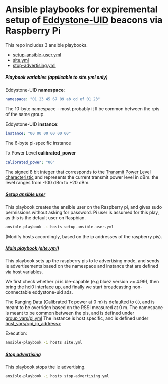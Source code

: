 # Ansible playbooks for expiremental setup of [Eddystone-UID](https://github.com/google/eddystone/tree/master/eddystone-uid) beacons via Raspberry Pi

This repo includes 3 ansible playbooks.

* [setup-ansible-user.yml](setup-ansible-user.yml)
* [site.yml](site.yml)
* [stop-advertising.yml](stop-advertising.yml)

##### Playbook variables (applicable to site.yml only)

Eddystone-UID **namespace**:
```yaml 
namespace: "01 23 45 67 89 ab cd ef 01 23"
```

The 10-byte namespace - most probably it ll be common between the rpis of the same group.

Eddystone-UID **instance**:
```yaml 
instance: "00 00 00 00 00 00"
```

The 6-byte pi-specific instance 

Tx Power Level **calibrated_power**
```yaml
calibrated_power: "00"
```

The signed 8 bit integer that corresponds to the [Transmit Power Level characteristic](https://www.bluetooth.com/specifications/gatt/viewer?attributeXmlFile=org.bluetooth.characteristic.tx_power_level.xml&u=org.bluetooth.characteristic.tx_power_level.xml)
and represents the current transmit power level in dBm. the level ranges from -100 dBm to +20 dBm.


##### [Setup ansible user](setup-ansible-user.yml)

This playbook creates the ansible user on the Raspberry pi, and gives sudo permissions without asking
for password. Pi user is assumed for this play, as this is the default user on Raspbian.

```bash
ansible-playbook -i hosts setup-ansible-user.yml 
```

(Modify hosts accordingly, based on the ip addresses of the raspberry pis).

##### [Main playbook (site.yml)](site.yml)

This playbook sets up the raspberry pis to le advertising mode, and sends le advertisements based on the
namespace and instance that are defined via host variables.

We first check whether pi is ble-capable (e.g bluez version >= 4.99), then bring the hci0 interface
up, and finally we start broadcasting non-connectable eddystone-uid ads.

The Ranging Data (Calibrated Tx power at 0 m) is defaulted to `00`, and is meant to be overriden based
on the RSSI measured at 0 m.
The namespace is meant to be common between the pis, and is defined under [group_vars/pi.yml]([group_vars/pi.yml])
The instance is host specific, and is defined under [host_vars/<pi_ip_address>](host_vars/192.168.1.9.yml)

Execution:

```bash
ansible-playbook -i hosts site.yml 
```

##### [Stop advertising](stop-advertising.yml)

This playbook stops the le advertising.

```bash
ansible-playbook -i hosts stop-advertising.yml 
```